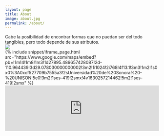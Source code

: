 ```yaml
---
layout: page
title: About
image: about.jpg
permalink: /about/
---
```


<div class="wh-100-10-center"> 
    <div class="wh-100-100-left ontouch">
    Cabe la posibilidad de encontrar formas que no puedan ser del todo tangibles, pero todo depende de sus atributos.
    </div>
</div>
<img class="container reveal-in solid-border" src="/{{ site.img }}/pages/contact.jpg">
<div class="container solid-border">
    {% include snippet/iframe_page.html src="https://www.google.com/maps/embed?pb=!1m14!1m8!1m3!1d27895.489657428087!2d-110.964439!3d29.078030000000002!3m2!1i1024!2i768!4f13.1!3m3!1m2!1s0x0%3A0xcf527709b7555a3!2sUniversidad%20de%20Sonora%20-%20UNISON!5e0!3m2!1ses-419!2smx!4v1630257214462!5m2!1ses-419!2smx" %}
    <iframe width="100%" frameborder="0" scrolling="no" marginheight="0" marginwidth="0" src="https://virtualsky.lco.global/embed/index.html?longitude=-111.02386000000001&latitude=29.0878&projection=lambert&showstarlabels=true&showorbits=true&ecliptic=true&meridian=true&gridlines_az=true&gridlines_eq=true&gridlines_gal=true&live=true" allowTransparency="true"></iframe>
</div>
